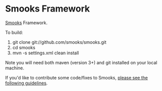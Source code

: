 # Smooks Framework

[Smooks][1] Framework.

To build:

1.  git clone git://github.com/smooks/smooks.git
2.  cd smooks
3.  mvn -s settings.xml clean install

Note you will need both maven (version 3+) and git installed on your local machine. 

If you'd like to contribute some code/fixes to Smooks, [please see the following guidelines][2].

[1]: http://www.smooks.org
[2]: http://www.smooks.org/mediawiki/index.php?title=Code_Contribution_Guide

